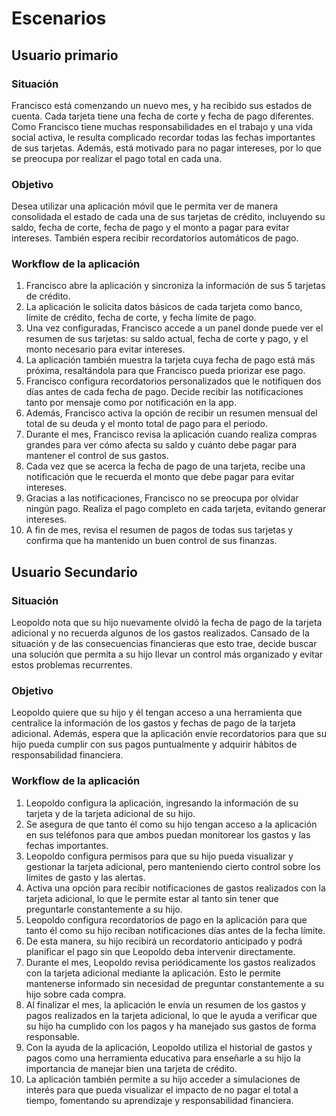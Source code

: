 # Escenarios

## Usuario primario

### Situación

Francisco está comenzando un nuevo mes, y ha recibido sus estados de cuenta. Cada tarjeta tiene una fecha de corte y fecha de pago diferentes. Como Francisco tiene muchas responsabilidades en el trabajo y una vida social activa, le resulta complicado recordar todas las fechas importantes de sus tarjetas. Además, está motivado para no pagar intereses, por lo que se preocupa por realizar el pago total en cada una.

### Objetivo

Desea utilizar una aplicación móvil que le permita ver de manera consolidada el estado de cada una de sus tarjetas de crédito, incluyendo su saldo, fecha de corte, fecha de pago y el monto a pagar para evitar intereses. También espera recibir recordatorios automáticos de pago.

### Workflow de la aplicación

1. Francisco abre la aplicación y sincroniza la información de sus 5 tarjetas de crédito.
2. La aplicación le solicita datos básicos de cada tarjeta como banco, límite de crédito, fecha de corte, y fecha límite de pago.
3. Una vez configuradas, Francisco accede a un panel donde puede ver el resumen de sus tarjetas: su saldo actual, fecha de corte y pago, y el monto necesario para evitar intereses.
4. La aplicación también muestra la tarjeta cuya fecha de pago está más próxima, resaltándola para que Francisco pueda priorizar ese pago.
5. Francisco configura recordatorios personalizados que le notifiquen dos días antes de cada fecha de pago. Decide recibir las notificaciones tanto por mensaje como por notificación en la app.
6. Además, Francisco activa la opción de recibir un resumen mensual del total de su deuda y el monto total de pago para el periodo.
7. Durante el mes, Francisco revisa la aplicación cuando realiza compras grandes para ver cómo afecta su saldo y cuánto debe pagar para mantener el control de sus gastos.
8. Cada vez que se acerca la fecha de pago de una tarjeta, recibe una notificación que le recuerda el monto que debe pagar para evitar intereses.
9. Gracias a las notificaciones, Francisco no se preocupa por olvidar ningún pago. Realiza el pago completo en cada tarjeta, evitando generar intereses.
10. A fin de mes, revisa el resumen de pagos de todas sus tarjetas y confirma que ha mantenido un buen control de sus finanzas.


## Usuario Secundario

### Situación

Leopoldo nota que su hijo nuevamente olvidó la fecha de pago de la tarjeta adicional y no recuerda algunos de los gastos realizados. Cansado de la situación y de las consecuencias financieras que esto trae, decide buscar una solución que permita a su hijo llevar un control más organizado y evitar estos problemas recurrentes.

### Objetivo

Leopoldo quiere que su hijo y él tengan acceso a una herramienta que centralice la información de los gastos y fechas de pago de la tarjeta adicional. Además, espera que la aplicación envíe recordatorios para que su hijo pueda cumplir con sus pagos puntualmente y adquirir hábitos de responsabilidad financiera.

### Workflow de la aplicación

1. Leopoldo configura la aplicación, ingresando la información de su tarjeta y de la tarjeta adicional de su hijo.
2. Se asegura de que tanto él como su hijo tengan acceso a la aplicación en sus teléfonos para que ambos puedan monitorear los gastos y las fechas importantes.
3. Leopoldo configura permisos para que su hijo pueda visualizar y gestionar la tarjeta adicional, pero manteniendo cierto control sobre los límites de gasto y las alertas.
4. Activa una opción para recibir notificaciones de gastos realizados con la tarjeta adicional, lo que le permite estar al tanto sin tener que preguntarle constantemente a su hijo.
5. Leopoldo configura recordatorios de pago en la aplicación para que tanto él como su hijo reciban notificaciones días antes de la fecha límite.
6. De esta manera, su hijo recibirá un recordatorio anticipado y podrá planificar el pago sin que Leopoldo deba intervenir directamente.
7. Durante el mes, Leopoldo revisa periódicamente los gastos realizados con la tarjeta adicional mediante la aplicación. Esto le permite mantenerse informado sin necesidad de preguntar constantemente a su hijo sobre cada compra.
8. Al finalizar el mes, la aplicación le envía un resumen de los gastos y pagos realizados en la tarjeta adicional, lo que le ayuda a verificar que su hijo ha cumplido con los pagos y ha manejado sus gastos de forma responsable.
9. Con la ayuda de la aplicación, Leopoldo utiliza el historial de gastos y pagos como una herramienta educativa para enseñarle a su hijo la importancia de manejar bien una tarjeta de crédito.
10. La aplicación también permite a su hijo acceder a simulaciones de interés para que pueda visualizar el impacto de no pagar el total a tiempo, fomentando su aprendizaje y responsabilidad financiera.

